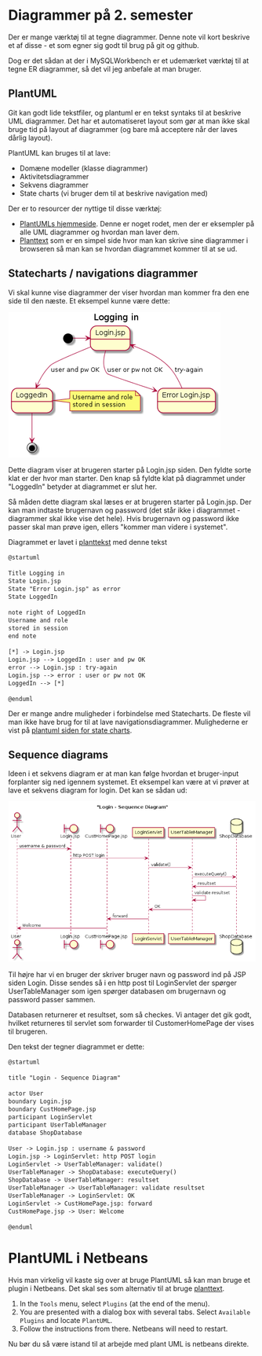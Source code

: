 # Diagrammer på 2. semester
Der er mange værktøj til at tegne diagrammer. Denne note vil kort beskrive et af disse - et som egner sig godt til brug på git og github.

Dog er det sådan at der i MySQLWorkbench er et udemærket værktøj til at tegne ER diagrammer, så det vil jeg anbefale at man bruger.

## PlantUML

Git kan godt lide tekstfiler, og plantuml er en tekst syntaks til at beskrive UML diagrammer. Det har et automatiseret layout som gør at man ikke skal bruge tid på layout af diagrammer (og bare må acceptere når der laves dårlig layout).

PlantUML kan bruges til at lave:

* Domæne modeller (klasse diagrammer)
* Aktivitetsdiagrammer 
* Sekvens diagrammer
* State charts (vi bruger dem til at beskrive navigation med)

Der er to resourcer der nyttige til disse værktøj:

* [PlantUMLs hjemmeside](http://plantuml.com). Denne er noget rodet, men der er eksempler på alle UML diagrammer og hvordan man laver dem.
* [Planttext](https://www.planttext.com) som er en simpel side hvor man kan skrive sine diagrammer i browseren så man kan se hvordan diagrammet kommer til at se ud.

## Statecharts / navigations diagrammer
Vi skal kunne vise diagrammer der viser hvordan man kommer fra den ene side til den næste. Et eksempel kunne være dette:

![](img/NavigateLogin.png)

Dette diagram viser at brugeren starter på Login.jsp siden. Den fyldte sorte klat er der hvor man starter. Den knap så fyldte klat på diagrammet under "LoggedIn" betyder at diagrammet er slut her.

Så måden dette diagram skal læses er at brugeren starter på Login.jsp. Der kan man indtaste brugernavn og password (det står ikke i diagrammet - diagrammer skal ikke vise det hele). Hvis brugernavn og password ikke passer skal man prøve igen, ellers "kommer man videre i systemet".

Diagrammet er lavet i [planttekst](https://www.planttext.com) med denne tekst

```plantuml
@startuml

Title Logging in
State Login.jsp
State "Error Login.jsp" as error
State LoggedIn

note right of LoggedIn
Username and role
stored in session
end note

[*] -> Login.jsp
Login.jsp --> LoggedIn : user and pw OK
error --> Login.jsp : try-again
Login.jsp --> error : user or pw not OK
LoggedIn --> [*]

@enduml
```

Der er mange andre muligheder i forbindelse med Statecharts. De fleste vil man ikke have brug for til at lave navigationsdiagrammer. Mulighederne er vist på [plantuml siden for state charts](http://plantuml.com/state-diagram).

## Sequence diagrams
Ideen i et sekvens diagram er at man kan følge hvordan et bruger-input forplanter sig ned igennem systemet. Et eksempel kan være at vi prøver at lave et sekvens diagram for login. Det kan se sådan ud:

![](img/SequenceLogin.png)

Til højre har vi en bruger der skriver bruger navn og password ind på JSP siden Login. Disse sendes så i en http post til LoginServlet der spørger UserTableManager som igen spørger databasen om brugernavn og password passer sammen.

Databasen returnerer et resultset, som så checkes. Vi antager det gik godt, hvilket returneres til servlet som forwarder til CustomerHomePage der vises til brugeren.

Den tekst der tegner diagrammet er dette:

```
@startuml

title "Login - Sequence Diagram"

actor User
boundary Login.jsp
boundary CustHomePage.jsp
participant LoginServlet
participant UserTableManager
database ShopDatabase

User -> Login.jsp : username & password
Login.jsp -> LoginServlet: http POST login
LoginServlet -> UserTableManager: validate()
UserTableManager -> ShopDatabase: executeQuery()
ShopDatabase -> UserTableManager: resultset
UserTableManager -> UserTableManager: validate resultset
UserTableManager -> LoginServlet: OK
LoginServlet -> CustHomePage.jsp: forward
CustHomePage.jsp -> User: Welcome

@enduml
```

# PlantUML i Netbeans
Hvis man virkelig vil kaste sig over at bruge PlantUML så kan man bruge et plugin i Netbeans. Det skal ses som alternativ til at bruge [planttext](https://www.planttext.com).

1. In the `Tools` menu, select `Plugins` (at the end of the menu).
2. You are presented with a dialog box with several tabs. Select `Available Plugins` and locate `PlantUML`.
3. Follow the instructions from there. Netbeans will need to restart.

Nu bør du så være istand til at arbejde med plant UML is netbeans direkte.

